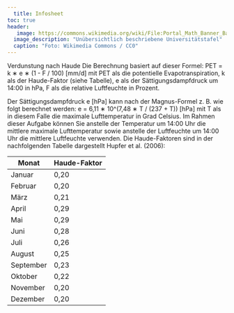 ```yaml
---
  title: Infosheet
toc: true
header:
   image: https://commons.wikimedia.org/wiki/File:Portal_Math_Banner_Background_ka.jpg#/media/File:Portal_Math_Banner_Background_ka.jpg
  image_description: "Unübersichtlich beschriebene Universitätstafel"
  caption: "Foto: Wikimedia Commons / CC0"
---
```

Verdunstung nach Haude
Die Berechnung basiert auf dieser Formel:
PET = k ∗ e ∗ (1 - F / 100) [mm/d]
mit PET als die potentielle Evapotranspiration, k als der Haude-Faktor (siehe Tabelle), e als der Sättigungsdampfdruck um 14:00 in hPa, F als die relative Luftfeuchte in Prozent.

Der Sättigungsdampfdruck e [hPa] kann nach der Magnus-Formel z. B. wie folgt berechnet werden:
e = 6,11 ∗ 10^(7,48 ∗ T / (237 + T)) [hPa]
mit T als in diesem Falle die maximale Lufttemperatur in Grad Celsius.
Im Rahmen dieser Aufgabe können Sie anstelle der Temperatur um 14:00 Uhr die mittlere maximale Lufttemperatur sowie anstelle der Luftfeuchte um 14:00 Uhr die mittlere Luftfeuchte verwenden.
Die Haude-Faktoren sind in der nachfolgenden Tabelle dargestellt Hupfer et al. (2006):

|Monat      | Haude-Faktor|
|-----------|------|
| Januar    | 0,20 |
| Februar   | 0,20 |
| März      | 0,21 |
| April     | 0,29 |
| Mai       | 0,29 |
| Juni      | 0,28 |
| Juli      | 0,26 |
| August    | 0,25 |
| September | 0,23 |
| Oktober   | 0,22 |
| November  | 0,20 |
| Dezember  | 0,20 |
